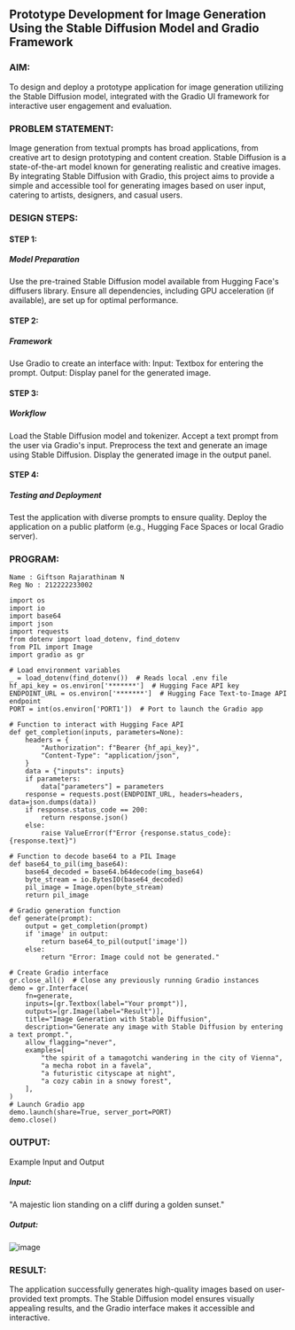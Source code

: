 ## Prototype Development for Image Generation Using the Stable Diffusion Model and Gradio Framework

### AIM:
To design and deploy a prototype application for image generation utilizing the Stable Diffusion model, integrated with the Gradio UI framework for interactive user engagement and evaluation.

### PROBLEM STATEMENT:
Image generation from textual prompts has broad applications, from creative art to design prototyping and content creation. Stable Diffusion is a state-of-the-art model known for generating realistic and creative images. By integrating Stable Diffusion with Gradio, this project aims to provide a simple and accessible tool for generating images based on user input, catering to artists, designers, and casual users.

### DESIGN STEPS:
#### STEP 1:
##### Model Preparation
Use the pre-trained Stable Diffusion model available from Hugging Face's diffusers library.
Ensure all dependencies, including GPU acceleration (if available), are set up for optimal performance.

#### STEP 2:
##### Framework
Use Gradio to create an interface with:
Input: Textbox for entering the prompt.
Output: Display panel for the generated image.

#### STEP 3:
##### Workflow
Load the Stable Diffusion model and tokenizer.
Accept a text prompt from the user via Gradio's input.
Preprocess the text and generate an image using Stable Diffusion.
Display the generated image in the output panel.

#### STEP 4:
##### Testing and Deployment
Test the application with diverse prompts to ensure quality.
Deploy the application on a public platform (e.g., Hugging Face Spaces or local Gradio server).

### PROGRAM:
```
Name : Giftson Rajarathinam N
Reg No : 212222233002
```
```
import os
import io
import base64
import json
import requests
from dotenv import load_dotenv, find_dotenv
from PIL import Image
import gradio as gr

# Load environment variables
_ = load_dotenv(find_dotenv())  # Reads local .env file
hf_api_key = os.environ['*******']  # Hugging Face API key
ENDPOINT_URL = os.environ['*******']  # Hugging Face Text-to-Image API endpoint
PORT = int(os.environ['PORT1'])  # Port to launch the Gradio app

# Function to interact with Hugging Face API
def get_completion(inputs, parameters=None):
    headers = {
        "Authorization": f"Bearer {hf_api_key}",
        "Content-Type": "application/json",
    }
    data = {"inputs": inputs}
    if parameters:
        data["parameters"] = parameters
    response = requests.post(ENDPOINT_URL, headers=headers, data=json.dumps(data))
    if response.status_code == 200:
        return response.json()
    else:
        raise ValueError(f"Error {response.status_code}: {response.text}")

# Function to decode base64 to a PIL Image
def base64_to_pil(img_base64):
    base64_decoded = base64.b64decode(img_base64)
    byte_stream = io.BytesIO(base64_decoded)
    pil_image = Image.open(byte_stream)
    return pil_image

# Gradio generation function
def generate(prompt):
    output = get_completion(prompt)
    if 'image' in output:
        return base64_to_pil(output['image'])
    else:
        return "Error: Image could not be generated."

# Create Gradio interface
gr.close_all()  # Close any previously running Gradio instances
demo = gr.Interface(
    fn=generate,
    inputs=[gr.Textbox(label="Your prompt")],
    outputs=[gr.Image(label="Result")],
    title="Image Generation with Stable Diffusion",
    description="Generate any image with Stable Diffusion by entering a text prompt.",
    allow_flagging="never",
    examples=[
        "the spirit of a tamagotchi wandering in the city of Vienna",
        "a mecha robot in a favela",
        "a futuristic cityscape at night",
        "a cozy cabin in a snowy forest",
    ],
)
# Launch Gradio app
demo.launch(share=True, server_port=PORT)
demo.close()
```

### OUTPUT:
Example Input and Output
##### Input:
"A majestic lion standing on a cliff during a golden sunset."

##### Output:
![image](https://github.com/user-attachments/assets/c35a8af0-0f47-49fc-b026-7a60e33c32af)



### RESULT:
The application successfully generates high-quality images based on user-provided text prompts. The Stable Diffusion model ensures visually appealing results, and the Gradio interface makes it accessible and interactive.

